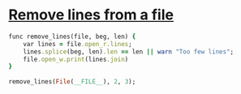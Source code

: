 [1]: http://rosettacode.org/wiki/Remove_lines_from_a_file

# [Remove lines from a file][1]

```ruby
func remove_lines(file, beg, len) {
    var lines = file.open_r.lines;
    lines.splice(beg, len).len == len || warn "Too few lines";
    file.open_w.print(lines.join)
}
 
remove_lines(File(__FILE__), 2, 3);
```